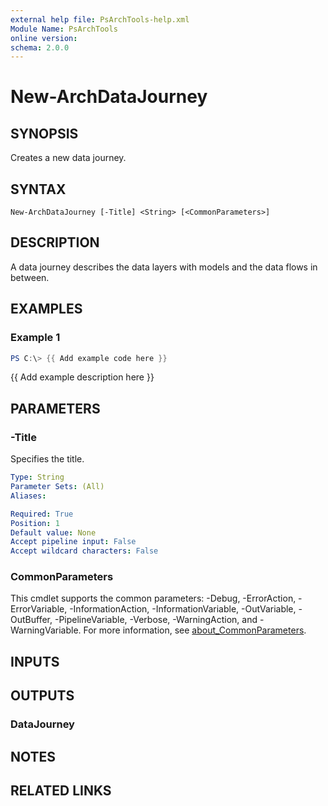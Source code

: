 ```yaml
---
external help file: PsArchTools-help.xml
Module Name: PsArchTools
online version:
schema: 2.0.0
---
```


# New-ArchDataJourney

## SYNOPSIS
Creates a new data journey.

## SYNTAX

```
New-ArchDataJourney [-Title] <String> [<CommonParameters>]
```

## DESCRIPTION
A data journey describes the data layers with models and the data flows in between.

## EXAMPLES

### Example 1
```powershell
PS C:\> {{ Add example code here }}
```

{{ Add example description here }}

## PARAMETERS

### -Title
Specifies the title.

```yaml
Type: String
Parameter Sets: (All)
Aliases:

Required: True
Position: 1
Default value: None
Accept pipeline input: False
Accept wildcard characters: False
```

### CommonParameters
This cmdlet supports the common parameters: -Debug, -ErrorAction, -ErrorVariable, -InformationAction, -InformationVariable, -OutVariable, -OutBuffer, -PipelineVariable, -Verbose, -WarningAction, and -WarningVariable. For more information, see [about_CommonParameters](http://go.microsoft.com/fwlink/?LinkID=113216).

## INPUTS

## OUTPUTS

### DataJourney
## NOTES

## RELATED LINKS
